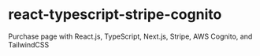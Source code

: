 # react-typescript-stripe-cognito
Purchase page with React.js, TypeScript, Next.js, Stripe, AWS Cognito, and TailwindCSS
